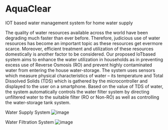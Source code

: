 # AquaClear
IOT based water management system for home water supply


The quality of water resources available across the world have been degrading much faster than ever before. Therefore,
judicious use of water resources has become an important topic as these resources get evermore scarce. Moreover,
efficient treatment and utilization of these resources domestically is another factor to be considered. Our proposed IoTbased system aims to enhance the water utilization in households as in preventing excess use of Reverse Osmosis (RO)
and prevent highly contaminated water from entering the house water-storage. The system uses sensors which measure
physical characteristics of water – its temperature and Total Dissolved Solids (TDS) which is gathered by the
microcontroller and displayed to the user on a smartphone. Based on the value of TDS of water, the system automatically
controls the water filter system by directing unfiltered water to the suitable filter (RO or Non-RO) as well as controlling
the water-storage tank system.

Water Supply System
![image](https://github.com/user-attachments/assets/119b053f-ac4e-454a-89d2-afbfeea9718f)


Water Filtration System
![image](https://github.com/user-attachments/assets/7e3607c3-2f22-45b3-9ca2-4cdca1bc9f16)




